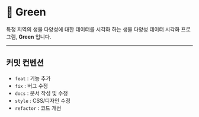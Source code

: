 # 🌱 Green
특정 지역의 생물 다양성에 대한 데이터를 시각화 하는
생물 다양성 데이터 시각화 프로그램, **Green** 입니다.

---

## 커밋 컨벤션 

- `feat` : 기능 추가  
- `fix` : 버그 수정  
- `docs` : 문서 작성 및 수정
- `style` : CSS/디자인 수정
- `refactor` : 코드 개선
